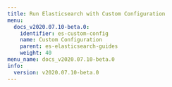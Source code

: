 ```yaml
---
title: Run Elasticsearch with Custom Configuration
menu:
  docs_v2020.07.10-beta.0:
    identifier: es-custom-config
    name: Custom Configuration
    parent: es-elasticsearch-guides
    weight: 40
menu_name: docs_v2020.07.10-beta.0
info:
  version: v2020.07.10-beta.0
---
```


